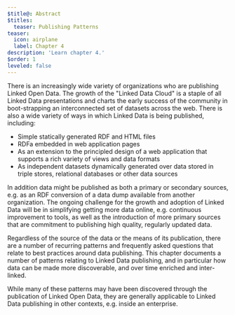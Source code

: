 ```yaml
---
$title@: Abstract
$titles:
  teaser: Publishing Patterns
teaser:
  icon: airplane
  label: Chapter 4
description: 'Learn chapter 4.'
$order: 1
leveled: false
---
```


There is an increasingly wide variety of organizations who are publishing Linked Open Data. The growth of the "Linked Data Cloud" is a staple of all Linked Data presentations and charts the early success of the community in boot-strapping an interconnected set of datasets across the web.
There is also a wide variety of ways in which Linked Data is being published, including:

- Simple statically generated RDF and HTML files
- RDFa embedded in web application pages
- As an extension to the principled design of a web application that supports a rich variety of views and data formats
- As independent datasets dynamically generated over data stored in triple stores, relational databases or other data sources

In addition data might be published as both a primary or secondary sources, e.g. as an RDF conversion of a data dump available from another organization. The ongoing challenge for the growth and adoption of Linked Data will be in simplifying getting more data online, e.g. continuous improvement to tools, as well as the introduction of more primary sources that are commitment to publishing high quality, regularly updated data.

Regardless of the source of the data or the means of its publication, there are a number of recurring patterns and frequently asked questions that relate to best practices around data publishing. This chapter documents a number of patterns relating to Linked Data publishing, and in particular how data can be made more discoverable, and over time enriched and inter-linked.

While many of these patterns may have been discovered through the publication of Linked Open Data, they are generally applicable to Linked Data publishing in other contexts, e.g. inside an enterprise.
